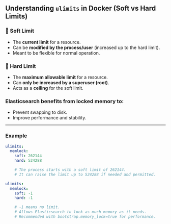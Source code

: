 ## Understanding `ulimits` in Docker (Soft vs Hard Limits)

### 🔹 Soft Limit

- The **current limit** for a resource.
- Can be **modified by the process/user** (increased up to the hard limit).
- Meant to be flexible for normal operation.

### 🔹 Hard Limit

- The **maximum allowable limit** for a resource.
- Can **only be increased by a superuser (root)**.
- Acts as a **ceiling** for the soft limit.

### Elasticsearch benefits from locked memory to:

- Prevent swapping to disk.
- Improve performance and stability.

---

### Example

```yaml
ulimits:
  memlock:
    soft: 262144
    hard: 524288

    # The process starts with a soft limit of 262144.
    # It can raise the limit up to 524288 if needed and permitted.

ulimits:
  memlock:
    soft: -1
    hard: -1

    # -1 means no limit.
    # Allows Elasticsearch to lock as much memory as it needs.
    # Recommended with bootstrap.memory_lock=true for performance.
```

